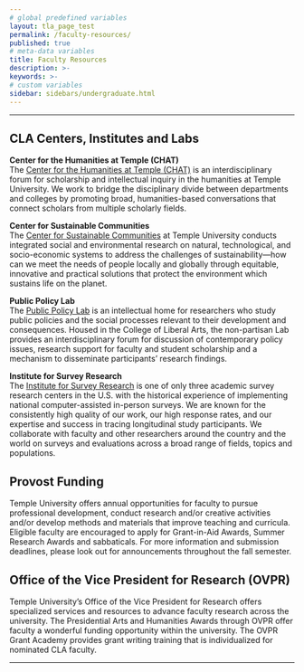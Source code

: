 ```yaml
---
# global predefined variables
layout: tla_page_test
permalink: /faculty-resources/
published: true
# meta-data variables
title: Faculty Resources
description: >-     
keywords: >-
# custom variables
sidebar: sidebars/undergraduate.html
---
```

___

## CLA Centers, Institutes and Labs

**Center for the Humanities at Temple (CHAT)**<br>
The [Center for the Humanities at Temple (CHAT)](https://www.cla.temple.edu/center-for-the-humanities/) is an interdisciplinary forum for scholarship and intellectual inquiry in the humanities at Temple University. We work to bridge the disciplinary divide between departments and colleges by promoting broad, humanities-based conversations that connect scholars from multiple scholarly fields.

**Center for Sustainable Communities**<br>
The [Center for Sustainable Communities](http://www.cla.temple.edu/center-for-sustainable-communities/) at Temple University conducts integrated social and environmental research on natural, technological, and socio-economic systems to address the challenges of sustainability—how can we meet the needs of people locally and globally through equitable, innovative and practical solutions that protect the environment which sustains life on the planet.

**Public Policy Lab**<br>
The [Public Policy Lab](http://www.cla.temple.edu/public-policy-lab/) is an intellectual home for researchers who study public policies and the social processes relevant to their development and consequences. Housed in the College of Liberal Arts, the non-partisan Lab provides an interdisciplinary forum for discussion of contemporary policy issues, research support for faculty and student scholarship and a mechanism to disseminate participants’ research findings.

**Institute for Survey Research**<br>
The [Institute for Survey Research](https://www.cla.temple.edu/institute-for-survey-research/) is one of only three academic survey research centers in the U.S. with the historical experience of implementing national computer-assisted in-person surveys. We are known for the consistently high quality of our work, our high response rates, and our expertise and success in tracing longitudinal study participants. We collaborate with faculty and other researchers around the country and the world on surveys and evaluations across a broad range of fields, topics and populations.

## Provost Funding
Temple University offers annual opportunities for faculty to pursue professional development, conduct research and/or creative activities and/or develop methods and materials that improve teaching and curricula. Eligible faculty are encouraged to apply for Grant-in-Aid Awards, Summer Research Awards and sabbaticals. For more information and submission deadlines, please look out for announcements throughout the fall semester.

## Office of the Vice President for Research (OVPR)
Temple University’s Office of the Vice President for Research offers specialized services and resources to advance faculty research across the university. The Presidential Arts and Humanities Awards through OVPR offer faculty a wonderful funding opportunity within the university. The OVPR Grant Academy provides grant writing training that is individualized for nominated CLA faculty.

___
